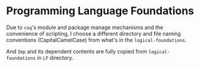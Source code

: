 # Programming Language Foundations

Due to `coq`'s module and package manage mechanisms and the convenience of
scripting, I choose a different directory and file naming conventions
(CapitalCamelCase) from what's in the `logical-foundations`.

And `Imp` and its dependent contents are fully copied from `logical-foundations`
in `LF` directory.

